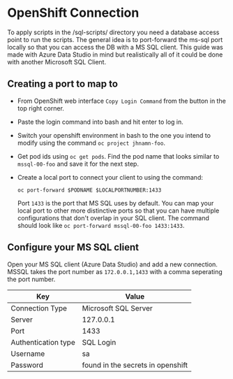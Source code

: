 # OpenShift Connection

To apply scripts in the /sql-scripts/ directory you need a database access point to run the scripts. The general idea is to port-forward the ms-sql port locally so that you can access the DB with a MS SQL client. This guide was made with Azure Data Studio in mind but realistically all of it could be done with another Microsoft SQL Client.

## Creating a port to map to

- From OpenShift web interface `Copy Login Command` from the button in the top right corner. 
- Paste the login command into bash and hit enter to log in. 
- Switch your openshift environment in bash to the one you intend to modify using the command `oc project jhnamn-foo`. 
- Get pod ids using `oc get pods`. Find the pod name that looks similar to `mssql-00-foo` and save it for the next step.
- Create a local port to connect your client to using the command:

    ```oc port-forward $PODNAME $LOCALPORTNUMBER:1433```

    Port `1433` is the port that MS SQL uses by default. You can map your local port to other more distinctive ports so that you can have multiple configurations that don't overlap in your SQL client. The command should look like `oc port-forward mssql-00-foo 1433:1433`.

## Configure your MS SQL client

Open your MS SQL client (Azure Data Studio) and add a  new connection. MSSQL takes the port number as `172.0.0.1,1433` with a comma seperating the port number.

| Key | Value |
|--|--|
| Connection Type | Microsoft SQL Server |
| Server | 127.0.0.1 |
| Port | 1433 |
| Authentication type | SQL Login |
| Username | sa |
| Password | found in the secrets in openshift |
